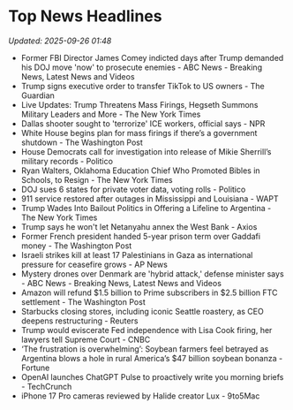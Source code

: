 # Top News Headlines

_Updated: 2025-09-26 01:48_

- Former FBI Director James Comey indicted days after Trump demanded his DOJ move 'now' to prosecute enemies - ABC News - Breaking News, Latest News and Videos
- Trump signs executive order to transfer TikTok to US owners - The Guardian
- Live Updates: Trump Threatens Mass Firings, Hegseth Summons Military Leaders and More - The New York Times
- Dallas shooter sought to 'terrorize' ICE workers, official says - NPR
- White House begins plan for mass firings if there’s a government shutdown - The Washington Post
- House Democrats call for investigation into release of Mikie Sherrill’s military records - Politico
- Ryan Walters, Oklahoma Education Chief Who Promoted Bibles in Schools, to Resign - The New York Times
- DOJ sues 6 states for private voter data, voting rolls - Politico
- 911 service restored after outages in Mississippi and Louisiana - WAPT
- Trump Wades Into Bailout Politics in Offering a Lifeline to Argentina - The New York Times
- Trump says he won't let Netanyahu annex the West Bank - Axios
- Former French president handed 5-year prison term over Gaddafi money - The Washington Post
- Israeli strikes kill at least 17 Palestinians in Gaza as international pressure for ceasefire grows - AP News
- Mystery drones over Denmark are 'hybrid attack,' defense minister says - ABC News - Breaking News, Latest News and Videos
- Amazon will refund $1.5 billion to Prime subscribers in $2.5 billion FTC settlement - The Washington Post
- Starbucks closing stores, including iconic Seattle roastery, as CEO deepens restructuring - Reuters
- Trump would eviscerate Fed independence with Lisa Cook firing, her lawyers tell Supreme Court - CNBC
- ‘The frustration is overwhelming’: Soybean farmers feel betrayed as Argentina blows a hole in rural America’s $47 billion soybean bonanza - Fortune
- OpenAI launches ChatGPT Pulse to proactively write you morning briefs - TechCrunch
- iPhone 17 Pro cameras reviewed by Halide creator Lux - 9to5Mac